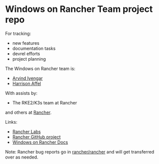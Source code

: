 # Windows on Rancher Team project repo

For tracking:
* new features
* documentation tasks
* devrel efforts
* project planning

The Windows on Rancher team is:
* [Arvind Iyengar](https://github.com/aiyengar2)
* [Harrison Affel](https://github.com/harrisonwaffel)

With assists by:
* The RKE2/K3s team at Rancher

and others at [Rancher](https://github.com/rancher).

Links:

* [Rancher Labs](https://rancher.com/)
* [Rancher GitHub project](https://github.com/rancher/rancher)
* [Windows on Rancher Docs](https://rancher.com/docs/rancher/v2.x/en/cluster-provisioning/rke-clusters/windows-clusters/)

Note: Rancher bug reports go in [rancher/rancher](https://github.com/rancher/rancher/issues?q=is%3Aissue+is%3Aopen+label%3Aarea%2Fwindows) and will get transferred over as needed.
